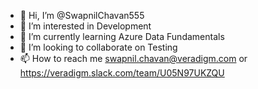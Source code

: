 - 👋 Hi, I’m @SwapnilChavan555
- 👀 I’m interested in Development
- 🌱 I’m currently learning Azure Data Fundamentals
- 💞️ I’m looking to collaborate on Testing
- 📫 How to reach me swapnil.chavan@veradigm.com or https://veradigm.slack.com/team/U05N97UKZQU

<!---
SwapnilChavan555/SwapnilChavan555 is a ✨ special ✨ repository because its `README.md` (this file) appears on your GitHub profile.
You can click the Preview link to take a look at your changes.
--->
